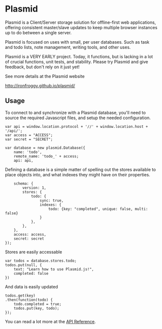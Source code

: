 # Plasmid

Plasmid is a Client/Server storage solution for offline-first web applications,
offering consistent master/slave updates to keep multiple browser instances
up to do between a single server.

Plasmid is focused on uses with small, per user databases. Such as task and
todo lists, note management, writing tools, and other uses.

Plasmid is a VERY EARLY project. Today, it functions, but is lacking in a lot
of crucial functions, unit tests, and stability. Please try Plasmid and give
feedback, but don't rely on it just yet!

See more details at the Plasmid website

http://ironfroggy.github.io/plasmid/

## Usage

To connect to and synchronize with a Plasmid database, you'll need to source the required
Javascript files, and setup the needed configuration.

    var api = window.location.protocol + '//' + window.location.host + '/api/';
    var access = "ACCESS";
    var secret = "SECRET";

    var database = new plasmid.Database({
        name: 'todo',
        remote_name: 'todo_' + access;
        api: api,

Defining a database is a simple matter of spelling out the stores available to place objects
into, and what indexes they might have on their properties.

        schema: {
            version: 1,
            stores: {
                todo: {
                    sync: true,
                    indexes: {
                        todo: {key: "completed", unique: false, multi: false}
                    }
                },
            },
        },
        access: access,
        secret: secret
    });

Stores are easily accessable

    var todos = database.stores.todo;
    todos.put(null, {
        text: "Learn how to use Plasmid.js!",
        completed: false
    })

And data is easily updated

    todos.get(key)
    .then(function(todo) {
        todo.completed = true;
        todos.put(key, todo);
    });

You can read a lot more at the [API Reference](http://ironfroggy.github.io/plasmid/plasmid_api.html).
